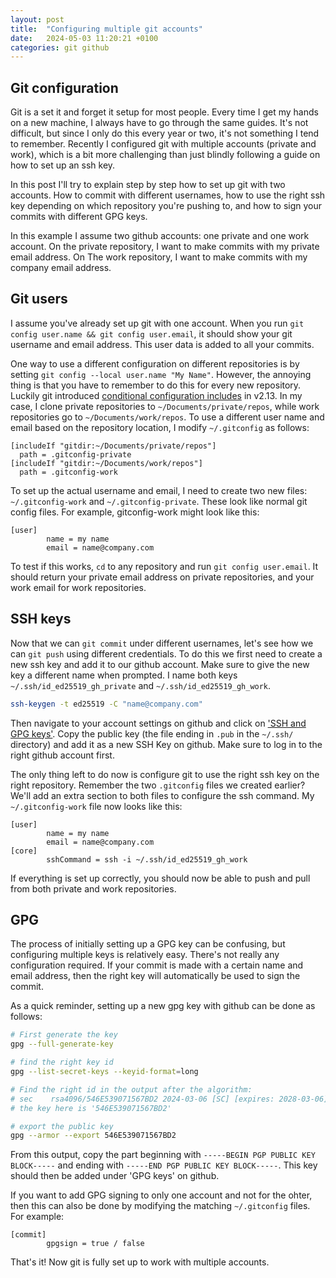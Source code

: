 ```yaml
---
layout: post
title:  "Configuring multiple git accounts"
date:   2024-05-03 11:20:21 +0100
categories: git github
---
```


## Git configuration

Git is a set it and forget it setup for most people. Every time I get my hands on a new machine, I always have to go through the same guides. It's not difficult, but since I only do this every year or two, it's not something I tend to remember. Recently I configured git with multiple accounts (private and work), which is a bit more challenging than just blindly following a guide on how to set up an ssh key.

In this post I'll try to explain step by step how to set up git with two accounts. How to commit with different usernames, how to use the right ssh key depending on which repository you're pushing to, and how to sign your commits with different GPG keys.

In this example I assume two github accounts: one private and one work account. On the private repository, I want to make commits with my private email address. On The work repository, I want to make commits with my company email address.

## Git users

I assume you've already set up git with one account. When you run `git config user.name && git config user.email`, it should show your git username and email address. This user data is added to all your commits.

One way to use a different configuration on different repositories is by setting `git config --local user.name "My Name"`. However, the annoying thing is that you have to remember to do this for every new repository. Luckily git introduced [conditional configuration includes](https://git-scm.com/docs/git-config#_includes) in v2.13. In my case, I clone private repositories to `~/Documents/private/repos`, while work repositories go to `~/Documents/work/repos`. To use a different user name and email based on the repository location, I modify `~/.gitconfig` as follows:

```config
[includeIf "gitdir:~/Documents/private/repos"]
  path = .gitconfig-private
[includeIf "gitdir:~/Documents/work/repos"]
  path = .gitconfig-work
```

To set up the actual username and email, I need to create two new files: `~/.gitconfig-work` and `~/.gitconfig-private`. These look like normal git config files. For example, gitconfig-work might look like this:

```config
[user]
        name = my name
        email = name@company.com
```

To test if this works, `cd` to any repository and run `git config user.email`. It should return your private email address on private repositories, and your work email for work repositories. 

## SSH keys

Now that we can `git commit` under different usernames, let's see how we can `git push` using different credentials. To do this we first need to create a new ssh key and add it to our github account. Make sure to give the new key a different name when prompted. I name both keys `~/.ssh/id_ed25519_gh_private` and `~/.ssh/id_ed25519_gh_work`.

```bash
ssh-keygen -t ed25519 -C "name@company.com"
```

Then navigate to your account settings on github and click on ['SSH and GPG keys'](https://github.com/settings/keys). Copy the public key (the file ending in `.pub` in the `~/.ssh/` directory) and add it as a new SSH Key on github. Make sure to log in to the right github account first.

The only thing left to do now is configure git to use the right ssh key on the right repository. Remember the two `.gitconfig` files we created earlier? We'll add an extra section to both files to configure the ssh command. My `~/.gitconfig-work` file now looks like this:

```config
[user]
        name = my name
        email = name@company.com
[core]
        sshCommand = ssh -i ~/.ssh/id_ed25519_gh_work
```

If everything is set up correctly, you should now be able to push and pull from both private and work repositories.

## GPG

The process of initially setting up a GPG key can be confusing, but configuring multiple keys is relatively easy. There's not really any configuration required. If your commit is made with a certain name and email address, then the right key will automatically be used to sign the commit.

As a quick reminder, setting up a new gpg key with github can be done as follows:

```bash
# First generate the key
gpg --full-generate-key

# find the right key id
gpg --list-secret-keys --keyid-format=long

# Find the right id in the output after the algorithm:
# sec    rsa4096/546E539071567BD2 2024-03-06 [SC] [expires: 2028-03-06]
# the key here is '546E539071567BD2'

# export the public key
gpg --armor --export 546E539071567BD2

```
From this output, copy the part beginning with `-----BEGIN PGP PUBLIC KEY BLOCK-----` and ending with `-----END PGP PUBLIC KEY BLOCK-----`. This key should then be added under 'GPG keys' on github.

If you want to add GPG signing to only one account and not for the ohter, then this can also be done by modifying the matching `~/.gitconfig` files. For example:

```config
[commit]
        gpgsign = true / false
```

That's it! Now git is fully set up to work with multiple accounts. 